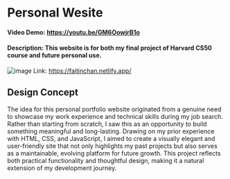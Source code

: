 # Personal Wesite
#### Video Demo: https://youtu.be/GM6OowjrB1o
#### Description: This website is for both my final project of Harvard CS50 course and future personal use.
![image](https://github.com/faitinchan/Personal_Website/blob/main/personal_website.png)
Link: https://faitinchan.netlify.app/
## Design Concept
The idea for this personal portfolio website originated from a genuine need to showcase my work experience and technical skills during my job search. Rather than starting from scratch, I saw this as an opportunity to build something meaningful and long-lasting. Drawing on my prior experience with HTML, CSS, and JavaScript, I aimed to create a visually elegant and user-friendly site that not only highlights my past projects but also serves as a maintainable, evolving platform for future growth. This project reflects both practical functionality and thoughtful design, making it a natural extension of my development journey.
